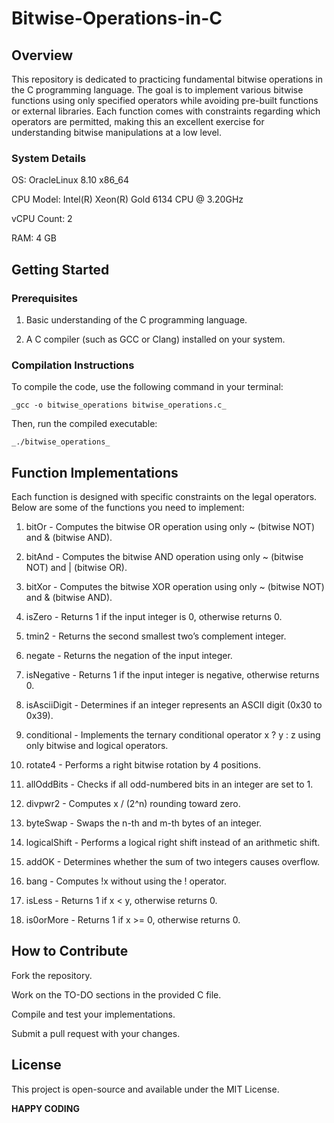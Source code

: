 # Bitwise-Operations-in-C

## Overview

This repository is dedicated to practicing fundamental bitwise operations in the C programming language. The goal is to implement various bitwise functions using only specified operators while avoiding pre-built functions or external libraries. Each function comes with constraints regarding which operators are permitted, making this an excellent exercise for understanding bitwise manipulations at a low level. 


### System Details

OS: OracleLinux 8.10 x86_64

CPU Model: Intel(R) Xeon(R) Gold 6134 CPU @ 3.20GHz

vCPU Count: 2

RAM: 4 GB


## Getting Started


### Prerequisites

1. Basic understanding of the C programming language.

2. A C compiler (such as GCC or Clang) installed on your system.


### Compilation Instructions

To compile the code, use the following command in your terminal:

```_gcc -o bitwise_operations bitwise_operations.c_```

Then, run the compiled executable:

```_./bitwise_operations_```


## Function Implementations

Each function is designed with specific constraints on the legal operators. Below are some of the functions you need to implement:

1. bitOr - Computes the bitwise OR operation using only ~ (bitwise NOT) and & (bitwise AND).

2. bitAnd - Computes the bitwise AND operation using only ~ (bitwise NOT) and | (bitwise OR).

3. bitXor - Computes the bitwise XOR operation using only ~ (bitwise NOT) and & (bitwise AND).

4. isZero - Returns 1 if the input integer is 0, otherwise returns 0.

5. tmin2 - Returns the second smallest two’s complement integer.

6. negate - Returns the negation of the input integer.

7. isNegative - Returns 1 if the input integer is negative, otherwise returns 0.

8. isAsciiDigit - Determines if an integer represents an ASCII digit (0x30 to 0x39).

9. conditional - Implements the ternary conditional operator x ? y : z using only bitwise and logical operators.

10. rotate4 - Performs a right bitwise rotation by 4 positions.

11. allOddBits - Checks if all odd-numbered bits in an integer are set to 1.

12. divpwr2 - Computes x / (2^n) rounding toward zero.

13. byteSwap - Swaps the n-th and m-th bytes of an integer.

14. logicalShift - Performs a logical right shift instead of an arithmetic shift.

15. addOK - Determines whether the sum of two integers causes overflow.

16. bang - Computes !x without using the ! operator.

17. isLess - Returns 1 if x < y, otherwise returns 0.

18. is0orMore - Returns 1 if x >= 0, otherwise returns 0.
    

## How to Contribute

Fork the repository.

Work on the TO-DO sections in the provided C file.

Compile and test your implementations.

Submit a pull request with your changes.


## License

This project is open-source and available under the MIT License.



**HAPPY CODING**
